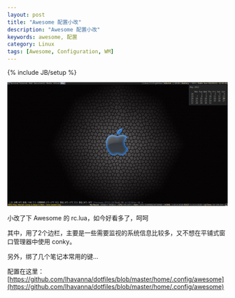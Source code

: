 ```yaml
---
layout: post
title: "Awesome 配置小改"
description: "Awesome 配置小改"
keywords: awesome, 配置
category: Linux
tags: [Awesome, Configuration, WM]
---
```

{% include JB/setup %}

![Awesome](/assets/images/2012/05/awesome.png "Awesome")

小改了下 Awesome 的 rc.lua，如今好看多了，呵呵

<!-- more -->
其中，用了2个边栏，主要是一些需要监视的系统信息比较多，又不想在平铺式窗口管理器中使用 conky。

另外，绑了几个笔记本常用的键…

配置在这里：[https://github.com/Ihavanna/dotfiles/blob/master/home/.config/awesome](https://github.com/Ihavanna/dotfiles/blob/master/home/.config/awesome)
